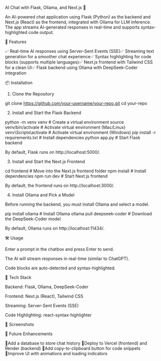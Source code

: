 AI Chat with Flask, Ollama, and Next.js 🚀

An AI-powered chat application using Flask (Python) as the backend and Next.js (React) as the frontend, integrated with Ollama for LLM inference. The app streams AI-generated responses in real-time and supports syntax-highlighted code output.

📌 Features

✅ Real-time AI responses using Server-Sent Events (SSE)✅ Streaming text generation for a smoother chat experience✅ Syntax highlighting for code blocks (supports multiple languages)✅ Next.js frontend with Tailwind CSS for a clean UI✅ Flask backend using Ollama with DeepSeek-Coder integration

📦 Installation

1. Clone the Repository

git clone https://github.com/your-username/your-repo.git
cd your-repo

2. Install and Start the Flask Backend


python -m venv venv   # Create a virtual environment
source venv/bin/activate   # Activate virtual environment (Mac/Linux)
venv\Scripts\activate   # Activate virtual environment (Windows)
pip install -r requirements.txt   # Install dependencies
python app.py   # Start Flask backend

By default, Flask runs on http://localhost:5000/.

3. Install and Start the Next.js Frontend

cd frontend   # Move into the Next.js frontend folder
npm install   # Install dependencies
npm run dev   # Start Next.js frontend

By default, the frontend runs on http://localhost:3000/.

4. Install Ollama and Pick a Model

Before running the backend, you must install Ollama and select a model.

pip install ollama  # Install Ollama
ollama pull deepseek-coder  # Download the DeepSeek-Coder model

By default, Ollama runs on http://localhost:11434/.

🛠️ Usage

Enter a prompt in the chatbox and press Enter to send.

The AI will stream responses in real-time (similar to ChatGPT).

Code blocks are auto-detected and syntax-highlighted.

📌 Tech Stack

Backend: Flask, Ollama, DeepSeek-Coder

Frontend: Next.js (React), Tailwind CSS

Streaming: Server-Sent Events (SSE)

Code Highlighting: react-syntax-highlighter

🎨 Screenshots



🚀 Future Enhancements

🔹Add a database to store chat history
🔹Deploy to Vercel (frontend) and Render (backend)
🔹Add copy-to-clipboard button for code snippets
🔹Improve UI with animations and loading indicators
